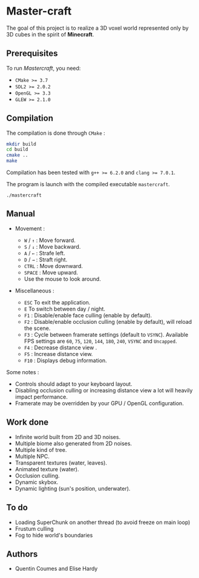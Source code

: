 # Master-craft

The goal of this project is to realize a 3D voxel world represented only by 3D cubes in the spirit of **Minecraft**.

## Prerequisites

To run *Mastercraft*, you need:

* `CMake >= 3.7`
* `SDL2 >= 2.0.2`
* `OpenGL >= 3.3`
* `GLEW >= 2.1.0`


## Compilation

The compilation is done through `CMake` :

````bash
mkdir build
cd build
cmake ..
make
````

Compilation has been tested with `g++ >= 6.2.0` and `clang >= 7.0.1`.

The program is launch with the compiled executable `mastercraft`.

```
./mastercraft
```


## Manual


* Movement :

    * `W` / `↑` : Move forward.
    * `S` / `↓` : Move backward.
    * `A` / `←` : Strafe left.
    * `D` / `→` : Straft right.  
    * `CTRL` : Move downward.
    * `SPACE` : Move upward.  
    * Use the mouse to look around.

* Miscellaneous :

 	* `ESC` To exit the application.
    * `E` To switch between day / night.
    * `F1` : Disable/enable face culling (enable by default).
    * `F2` : Disable/enable occlusion culling (enable by default), will reload the scene.
    * `F3` : Cycle between framerate settings (default to `VSYNC`). Available FPS settings are
             `60`, `75`, `120`, `144`, `180`, `240`, `VSYNC` and `Uncapped`.
    * `F4` : Decrease distance view  .
    * `F5` : Increase distance view.
    * `F10` : Displays debug information.

Some notes :

* Controls should adapt to your keyboard layout.
* Disabling occlusion culling or increasing distance view a lot will heavily impact performance.
* Framerate may be overridden by your GPU / OpenGL configuration. 


## Work done

* Infinite world built from 2D and 3D noises.
* Multiple biome also generated from 2D noises.
* Multiple kind of tree.
* Multiple NPC.
* Transparent textures (water, leaves).
* Animated texture (water).
* Occlusion culling.
* Dynamic skybox.
* Dynamic lighting (sun's position, underwater).


## To do

* Loading SuperChunk on another thread (to avoid freeze on main loop)
* Frustum culling
* Fog to hide world's boundaries


## Authors

* Quentin Coumes and Elise Hardy

